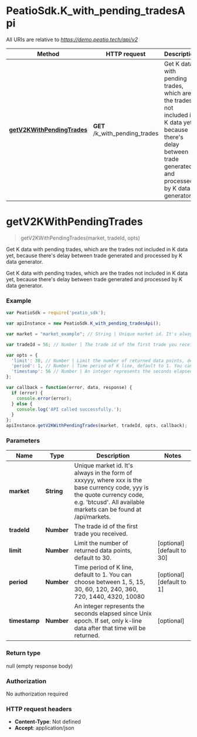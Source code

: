 # PeatioSdk.K_with_pending_tradesApi

All URIs are relative to *https://demo.peatio.tech/api/v2*

Method | HTTP request | Description
------------- | ------------- | -------------
[**getV2KWithPendingTrades**](K_with_pending_tradesApi.md#getV2KWithPendingTrades) | **GET** /k_with_pending_trades | Get K data with pending trades, which are the trades not included in K data yet, because there&#39;s delay between trade generated and processed by K data generator.


<a name="getV2KWithPendingTrades"></a>
# **getV2KWithPendingTrades**
> getV2KWithPendingTrades(market, tradeId, opts)

Get K data with pending trades, which are the trades not included in K data yet, because there&#39;s delay between trade generated and processed by K data generator.

Get K data with pending trades, which are the trades not included in K data yet, because there&#39;s delay between trade generated and processed by K data generator.

### Example
```javascript
var PeatioSdk = require('peatio_sdk');

var apiInstance = new PeatioSdk.K_with_pending_tradesApi();

var market = "market_example"; // String | Unique market id. It's always in the form of xxxyyy, where xxx is the base currency code, yyy is the quote currency code, e.g. 'btcusd'. All available markets can be found at /api/markets.

var tradeId = 56; // Number | The trade id of the first trade you received.

var opts = { 
  'limit': 30, // Number | Limit the number of returned data points, default to 30.
  'period': 1, // Number | Time period of K line, default to 1. You can choose between 1, 5, 15, 30, 60, 120, 240, 360, 720, 1440, 4320, 10080
  'timestamp': 56 // Number | An integer represents the seconds elapsed since Unix epoch. If set, only k-line data after that time will be returned.
};

var callback = function(error, data, response) {
  if (error) {
    console.error(error);
  } else {
    console.log('API called successfully.');
  }
};
apiInstance.getV2KWithPendingTrades(market, tradeId, opts, callback);
```

### Parameters

Name | Type | Description  | Notes
------------- | ------------- | ------------- | -------------
 **market** | **String**| Unique market id. It&#39;s always in the form of xxxyyy, where xxx is the base currency code, yyy is the quote currency code, e.g. &#39;btcusd&#39;. All available markets can be found at /api/markets. | 
 **tradeId** | **Number**| The trade id of the first trade you received. | 
 **limit** | **Number**| Limit the number of returned data points, default to 30. | [optional] [default to 30]
 **period** | **Number**| Time period of K line, default to 1. You can choose between 1, 5, 15, 30, 60, 120, 240, 360, 720, 1440, 4320, 10080 | [optional] [default to 1]
 **timestamp** | **Number**| An integer represents the seconds elapsed since Unix epoch. If set, only k-line data after that time will be returned. | [optional] 

### Return type

null (empty response body)

### Authorization

No authorization required

### HTTP request headers

 - **Content-Type**: Not defined
 - **Accept**: application/json

